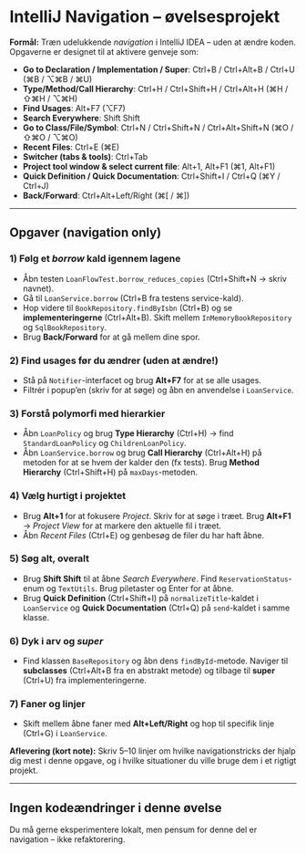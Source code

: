 # IntelliJ Navigation – øvelsesprojekt

**Formål:** Træn udelukkende *navigation* i IntelliJ IDEA – uden at ændre koden. Opgaverne er designet til at aktivere genveje som:

- **Go to Declaration / Implementation / Super**: Ctrl+B / Ctrl+Alt+B / Ctrl+U (⌘B / ⌥⌘B / ⌘U)
- **Type/Method/Call Hierarchy**: Ctrl+H / Ctrl+Shift+H / Ctrl+Alt+H (⌘H / ⇧⌘H / ⌥⌘H)
- **Find Usages**: Alt+F7 (⌥F7)
- **Search Everywhere**: Shift Shift
- **Go to Class/File/Symbol**: Ctrl+N / Ctrl+Shift+N / Ctrl+Alt+Shift+N (⌘O / ⇧⌘O / ⌥⌘O)
- **Recent Files**: Ctrl+E (⌘E)
- **Switcher (tabs & tools)**: Ctrl+Tab
- **Project tool window & select current file**: Alt+1, Alt+F1 (⌘1, Alt+F1)
- **Quick Definition / Quick Documentation**: Ctrl+Shift+I / Ctrl+Q (⌘Y / Ctrl+J)
- **Back/Forward**: Ctrl+Alt+Left/Right (⌘[ / ⌘])

---

## Opgaver (navigation only)

### 1) Følg et *borrow* kald igennem lagene
- Åbn testen `LoanFlowTest.borrow_reduces_copies` (Ctrl+Shift+N → skriv navnet).
- Gå til `LoanService.borrow` (Ctrl+B fra testens service-kald).
- Hop videre til `BookRepository.findByIsbn` (Ctrl+B) og se **implementeringerne** (Ctrl+Alt+B). Skift mellem `InMemoryBookRepository` og `SqlBookRepository`.
- Brug **Back/Forward** for at gå mellem dine spor.

### 2) Find usages før du ændrer (uden at ændre!)
- Stå på `Notifier`-interfacet og brug **Alt+F7** for at se alle usages.
- Filtrér i popup’en (skriv for at søge) og åbn en anvendelse i `LoanService`.

### 3) Forstå polymorfi med hierarkier
- Åbn `LoanPolicy` og brug **Type Hierarchy** (Ctrl+H) → find `StandardLoanPolicy` og `ChildrenLoanPolicy`.
- Åbn `LoanService.borrow` og brug **Call Hierarchy** (Ctrl+Alt+H) på metoden for at se hvem der kalder den (fx tests). Brug **Method Hierarchy** (Ctrl+Shift+H) på `maxDays`-metoden.

### 4) Vælg hurtigt i projektet
- Brug **Alt+1** for at fokusere *Project*. Skriv for at søge i træet. Brug **Alt+F1** → *Project View* for at markere den aktuelle fil i træet.
- Åbn *Recent Files* (Ctrl+E) og genbesøg de filer du har haft åbne.

### 5) Søg alt, overalt
- Brug **Shift Shift** til at åbne *Search Everywhere*. Find `ReservationStatus`-enum og `TextUtils`. Brug piletaster og Enter for at åbne.
- Brug **Quick Definition** (Ctrl+Shift+I) på `normalizeTitle`-kaldet i `LoanService` og **Quick Documentation** (Ctrl+Q) på `send`-kaldet i samme klasse.

### 6) Dyk i arv og *super*
- Find klassen `BaseRepository` og åbn dens `findById`-metode. Naviger til **subclasses** (Ctrl+Alt+B fra en abstrakt metode) og tilbage til **super** (Ctrl+U) fra implementeringerne.

### 7) Faner og linjer
- Skift mellem åbne faner med **Alt+Left/Right** og hop til specifik linje (Ctrl+G) i `LoanService`.

**Aflevering (kort note):** Skriv 5–10 linjer om hvilke navigationstricks der hjalp dig mest i denne opgave, og i hvilke situationer du ville bruge dem i et rigtigt projekt.

---

## Ingen kodeændringer i denne øvelse
Du må gerne eksperimentere lokalt, men pensum for denne del er navigation – ikke refaktorering.
